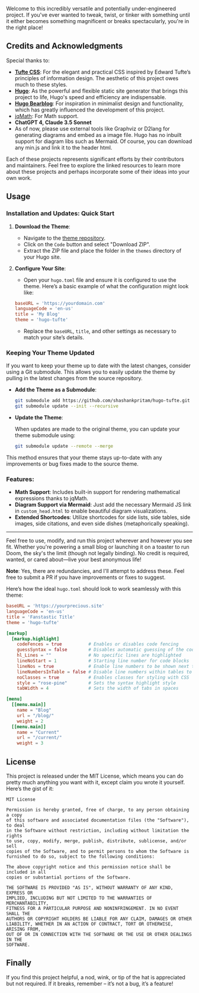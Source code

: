 
Welcome to this incredibly versatile and potentially under-engineered project. If you've ever wanted to tweak, twist, or tinker with something until it either becomes something magnificent or breaks spectacularly, you're in the right place!

## Credits and Acknowledgments

Special thanks to:

- **[Tufte CSS](https://github.com/edwardtufte/tufte-css)**: For the elegant and practical CSS inspired by Edward Tufte’s principles of information design. The aesthetic of this project owes much to these styles.
- **[Hugo](https://gohugo.io/)**: As the powerful and flexible static site generator that brings this project to life, Hugo's speed and efficiency are indispensable.
- **[Hugo Bearblog](https://themes.gohugo.io/themes/hugo-bearblog/)**: For inspiration in minimalist design and functionality, which has greatly influenced the development of this project.
- [jqMath](https://mathscribe.com/author/jqmath.html): For Math support.
- **ChatGPT 4, Claude 3.5 Sonnet**
- As of now, please use external tools like Graphviz or D2lang for generating diagrams and embed as a image file. Hugo has no inbuilt support for diagram libs such as Mermaid. Of course, you can download any min.js and link it to the header html.

Each of these projects represents significant efforts by their contributors and maintainers. Feel free to explore the linked resources to learn more about these projects and perhaps incorporate some of their ideas into your own work.


## Usage

### Installation and Updates: Quick Start

1. **Download the Theme**:
   - Navigate to the [theme repository](https://github.com/shashankpritam/hugo-tufte/tree/main).
   - Click on the `Code` button and select "Download ZIP".
   - Extract the ZIP file and place the folder in the `themes` directory of your Hugo site.

2. **Configure Your Site**:
   - Open your `hugo.toml` file and ensure it is configured to use the theme. Here’s a basic example of what the configuration might look like:

   ```toml
   baseURL = 'https://yourdomain.com'
   languageCode = 'en-us'
   title = 'My Blog'
   theme = 'hugo-tufte'
   ```

   - Replace the `baseURL`, `title`, and other settings as necessary to match your site’s details.

### Keeping Your Theme Updated

If you want to keep your theme up to date with the latest changes, consider using a Git submodule. This allows you to easily update the theme by pulling in the latest changes from the source repository.

- **Add the Theme as a Submodule**:

  ```bash
  git submodule add https://github.com/shashankpritam/hugo-tufte.git themes/hugo-tufte
  git submodule update --init --recursive
  ```

- **Update the Theme**:

  When updates are made to the original theme, you can update your theme submodule using:

  ```bash
  git submodule update --remote --merge
  ```

This method ensures that your theme stays up-to-date with any improvements or bug fixes made to the source theme.

### Features:

- **Math Support**: Includes built-in support for rendering mathematical expressions thanks to jqMath.
- **Diagram Support via Mermaid**: Just add the necessary Mermaid JS link in `custom_head.html` to enable beautiful diagram visualizations.
- **Extended Shortcodes**: Utilize shortcodes for side lists, side tables, side images, side citations, and even side dishes (metaphorically speaking).

---

Feel free to use, modify, and run this project wherever and however you see fit. Whether you're powering a small blog or launching it on a toaster to run Doom, the sky's the limit (though not legally binding). No credit is required, wanted, or cared about—live your best anonymous life!

**Note**: Yes, there are redundancies, and I'll attempt to address these. Feel free to submit a PR if you have improvements or fixes to suggest.

Here’s how the ideal `hugo.toml` should look to work seamlessly with this theme:

```toml
baseURL = 'https://yourprecious.site'
languageCode = 'en-us'
title = 'Fanstastic Title'
theme = 'hugo-tufte'

[markup]
  [markup.highlight]
    codeFences = true          # Enables or disables code fencing
    guessSyntax = false        # Disables automatic guessing of the code syntax
    hl_Lines = ""              # No specific lines are highlighted
    lineNoStart = 1            # Starting line number for code blocks
    lineNos = true             # Enable line numbers to be shown next to the code blocks
    lineNumbersInTable = false # Disable line numbers within tables to reduce clutter
    noClasses = true           # Enables classes for styling with CSS
    style = "rose-pine"        # Sets the syntax highlight style
    tabWidth = 4               # Sets the width of tabs in spaces

[menu]
  [[menu.main]]
    name = "Blog"
    url = "/blog/"
    weight = 2
  [[menu.main]]
    name = "Current"
    url = "/current/"
    weight = 3
```


## License

This project is released under the MIT License, which means you can do pretty much anything you want with it, except claim you wrote it yourself. Here’s the gist of it:

```
MIT License

Permission is hereby granted, free of charge, to any person obtaining a copy
of this software and associated documentation files (the "Software"), to deal
in the Software without restriction, including without limitation the rights
to use, copy, modify, merge, publish, distribute, sublicense, and/or sell
copies of the Software, and to permit persons to whom the Software is
furnished to do so, subject to the following conditions:

The above copyright notice and this permission notice shall be included in all
copies or substantial portions of the Software.

THE SOFTWARE IS PROVIDED "AS IS", WITHOUT WARRANTY OF ANY KIND, EXPRESS OR
IMPLIED, INCLUDING BUT NOT LIMITED TO THE WARRANTIES OF MERCHANTABILITY,
FITNESS FOR A PARTICULAR PURPOSE AND NONINFRINGEMENT. IN NO EVENT SHALL THE
AUTHORS OR COPYRIGHT HOLDERS BE LIABLE FOR ANY CLAIM, DAMAGES OR OTHER
LIABILITY, WHETHER IN AN ACTION OF CONTRACT, TORT OR OTHERWISE, ARISING FROM,
OUT OF OR IN CONNECTION WITH THE SOFTWARE OR THE USE OR OTHER DEALINGS IN THE
SOFTWARE.
```

## Finally

If you find this project helpful, a nod, wink, or tip of the hat is appreciated but not required. If it breaks, remember – it’s not a bug, it’s a feature!


